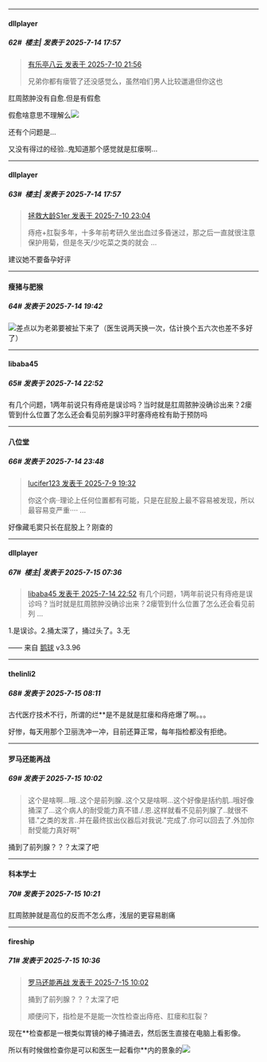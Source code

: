 ﻿
*****

####  dllplayer  
##### 62#         楼主| 发表于 2025-7-14 17:57

<blockquote><a href="httphttps://stage1st.com/2b/forum.php?mod=redirect&amp;goto=findpost&amp;pid=68079362&amp;ptid=2255964" target="_blank">有乐亭八云 发表于 2025-7-10 21:56</a>

兄弟你都有瘘管了还没感觉么，虽然咱们男人比较邋遢但你这也</blockquote>
肛周脓肿没有自愈.但是有假愈

假愈啥意思不理解么<img src="https://static.stage1st.com/image/smiley/face2017/015.png" referrerpolicy="no-referrer">

还有个问题是...

又没有得过的经验..鬼知道那个感觉就是肛瘘啊...

*****

####  dllplayer  
##### 63#         楼主| 发表于 2025-7-14 17:57

<blockquote><a href="httphttps://stage1st.com/2b/forum.php?mod=redirect&amp;goto=findpost&amp;pid=68079635&amp;ptid=2255964" target="_blank">拯救大龄S1er 发表于 2025-7-10 23:04</a>

痔疮+肛裂多年，十多年前考研久坐出血过多昏迷过，那之后一直就很注意保护用菊，但是冬天/少吃菜之类的就会 ...</blockquote>
建议她不要备孕好评


*****

####  瘦猪与肥猴  
##### 64#       发表于 2025-7-14 19:42

<img src="https://static.stage1st.com/image/smiley/face2017/021.png" referrerpolicy="no-referrer">差点以为老弟要被扯下来了（医生说两天换一次，估计换个五六次也差不多好了）


*****

####  libaba45  
##### 65#       发表于 2025-7-14 22:52

有几个问题，1两年前说只有痔疮是误诊吗？当时就是肛周脓肿没确诊出来？2瘘管到什么位置了怎么还会看见前列腺3平时塞痔疮栓有助于预防吗


*****

####  八位堂  
##### 66#       发表于 2025-7-14 23:48

<blockquote><a href="httphttps://stage1st.com/2b/forum.php?mod=redirect&amp;goto=findpost&amp;pid=68073101&amp;ptid=2255964" target="_blank">lucifer123 发表于 2025-7-9 19:32</a>

你这个病··理论上任何位置都有可能，只是在屁股上最不容易被发现，所以最容易变严重···· ...</blockquote>
好像藏毛窦只长在屁股上？刚查的


*****

####  dllplayer  
##### 67#         楼主| 发表于 2025-7-15 07:36

<blockquote><a href="httphttps://stage1st.com/2b/forum.php?mod=redirect&amp;goto=findpost&amp;pid=68098726&amp;ptid=2255964" target="_blank">libaba45 发表于 2025-7-14 22:52</a>
有几个问题，1两年前说只有痔疮是误诊吗？当时就是肛周脓肿没确诊出来？2瘘管到什么位置了怎么还会看见前列 ...</blockquote>
1.是误诊。2.捅太深了，捅过头了。3.无

—— 来自 [鹅球](https://www.pgyer.com/GcUxKd4w) v3.3.96


*****

####  thelinli2  
##### 68#       发表于 2025-7-15 08:11

古代医疗技术不行，所谓的烂**是不是就是肛瘘和痔疮爆了啊。。。

好惨，每天用那个卫丽洗冲一冲，目前还算正常，每年指检都没有拒绝。


*****

####  罗马还能再战  
##### 69#       发表于 2025-7-15 10:02

<blockquote>这个是啥啊...哦..这个是前列腺..这个又是啥啊...这个好像是括约肌..哦好像捅深了...这个病人的耐受能力真不错./.恩.这样就看不见前列腺了..就很不错."之类的发言..并在最终拔出仪器后对我说."完成了.你可以回去了.外加你耐受能力真好啊"</blockquote>

捅到了前列腺？？？太深了吧


*****

####  科本学士  
##### 70#       发表于 2025-7-15 10:21

肛周脓肿就是高位的反而不怎么疼，浅层的更容易剧痛


*****

####  fireship  
##### 71#       发表于 2025-7-15 10:36

<blockquote><a href="httphttps://stage1st.com/2b/forum.php?mod=redirect&amp;goto=findpost&amp;pid=68100193&amp;ptid=2255964" target="_blank">罗马还能再战 发表于 2025-7-15 10:02</a>

捅到了前列腺？？？太深了吧

顺便问下，指检是不是能一次性检查出痔疮、肛瘘和肛裂？</blockquote>
现在**检查都是一根类似胃镜的棒子捅进去，然后医生直接在电脑上看影像。

所以有时候做检查你是可以和医生一起看你**内的景象的<img src="https://static.stage1st.com/image/smiley/face2017/013.png" referrerpolicy="no-referrer">

